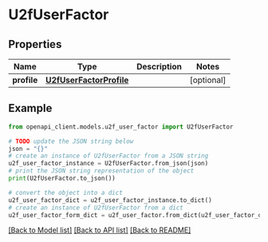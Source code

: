 # U2fUserFactor


## Properties

Name | Type | Description | Notes
------------ | ------------- | ------------- | -------------
**profile** | [**U2fUserFactorProfile**](U2fUserFactorProfile.md) |  | [optional] 

## Example

```python
from openapi_client.models.u2f_user_factor import U2fUserFactor

# TODO update the JSON string below
json = "{}"
# create an instance of U2fUserFactor from a JSON string
u2f_user_factor_instance = U2fUserFactor.from_json(json)
# print the JSON string representation of the object
print(U2fUserFactor.to_json())

# convert the object into a dict
u2f_user_factor_dict = u2f_user_factor_instance.to_dict()
# create an instance of U2fUserFactor from a dict
u2f_user_factor_form_dict = u2f_user_factor.from_dict(u2f_user_factor_dict)
```
[[Back to Model list]](../README.md#documentation-for-models) [[Back to API list]](../README.md#documentation-for-api-endpoints) [[Back to README]](../README.md)


